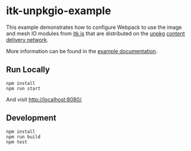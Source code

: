itk-unpkgio-example
===================

This example demonstrates how to configure Webpack to use the image and mesh
IO modules from [itk.js](https://insightsoftwareconsortium.github.io/itk-js/)
that are distributed on the [unpkg](https://unpkg.com/) [content delivery
network](https://en.wikipedia.org/wiki/Content_delivery_network).

More information can be found in the [example
documentation](https://insightsoftwareconsortium.github.io/itk-js/examples/unpkgio.html).

## Run Locally

```
npm install
npm run start
```

And visit [http://localhost:8080/](http://localhost:8080/).

## Development

```
npm install
npm run build
npm test
```
